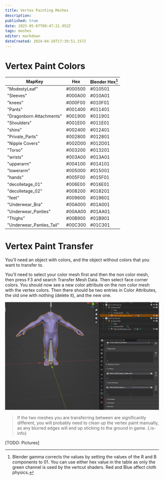 ```yaml
---
title: Vertex Painting Meshes
description: 
published: true
date: 2025-05-07T00:47:21.952Z
tags: meshes
editor: markdown
dateCreated: 2024-04-28T17:39:51.157Z
---
```


# Vertex Paint Colors
| MapKey | Hex | Blender Hex[^1] |
|----------|----------|----------|
|"ModestyLeaf"|#000500|#010501|
|"Sleeves"|#000A00|#010A01|
|"knees"|#000F00|#010F01|
|"Pants"|#001400|#011401|
|"Dragonborn Attachments"|#001900|#011901|
|"Shoulders"|#001E00|#011E01|
|"shins"|#002400|#012401|
|"Private_Parts"|#002800|#012801|
|"Nipple Covers"|#002D00|#012D01|
|"Torso"|#003200|#013201|
|"wrists"|#003A00|#013A01|
|"upperarm"|#004100|#014101|
|"lowerarm"|#005000|#015001|
|"hands"|#005F00|#015F01|
|"decolletage_01"|#006E00|#016E01|
|"decolletage_02"|#008200|#018201|
|"feet"|#009600|#019601|
|"Underwear_Bra"|#00A000|#01A001|
|"Underwear_Panties"|#00AA00|#01AA01|
|"Thighs"|#00B900|#01B901|
|"Underwear_Panties_Tail"|#00C300|#01C301|

[^1]: Blender gamma corrects the values by setting the values of the R and B components to 01. You can use either hex value in the table as only the green channel is used by the vertcut shaders. Red and Blue affect cloth physics.

# Vertex Paint Transfer

You'll need an object with colors, and the object without colors that you want to transfer to.

You'll need to select your color mesh first and then the non color mesh, then press F3 and search Transfer Mesh Data.
Then select face corner colors.
You should now see a new color attribute on the non color mesh with the vertex colors.
Then there should be two entries in Color Attributes, the old one with nothing (delete it), and the new one.

![transfervertcol.gif](/information/meshes/transfervertcol.gif)

> 
> If the two meshes you are transferring between are significantly different, you will probably need to clean up the vertex paint manually, as any blurred edges will end up sticking to the ground in game.
{.is-info}


[TODO: Pictures]